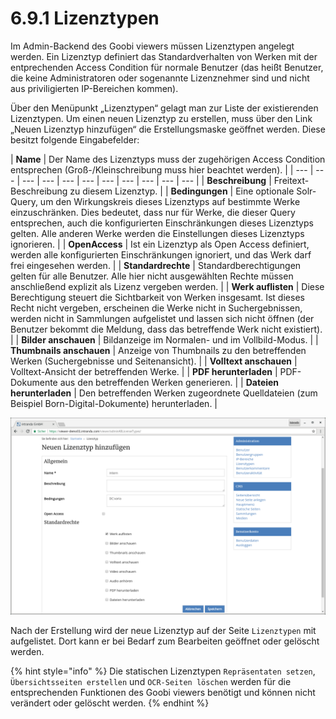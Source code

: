 # 6.9.1 Lizenztypen

Im Admin-Backend des Goobi viewers müssen Lizenztypen angelegt werden. Ein Lizenztyp definiert das Standardverhalten von Werken mit der entprechenden Access Condition für normale Benutzer \(das heißt Benutzer, die keine Administratoren oder sogenannte Lizenznehmer sind und nicht aus priviligierten IP-Bereichen kommen\).

Über den Menüpunkt „Lizenztypen“ gelagt man zur Liste der existierenden Lizenztypen. Um einen neuen Lizenztyp zu erstellen, muss über den Link „Neuen Lizenztyp hinzufügen“ die Erstellungsmaske geöffnet werden. Diese besitzt folgende Eingabefelder:

| **Name** | Der Name des Lizenztyps muss der zugehörigen Access Condition entsprechen \(Groß-/Kleinschreibung muss hier beachtet werden\). |
| --- | --- | --- | --- | --- | --- | --- | --- | --- | --- | --- |
| **Beschreibung** | Freitext-Beschreibung zu diesem Lizenztyp. |
| **Bedingungen** | Eine optionale Solr-Query, um den Wirkungskreis dieses Lizenztyps auf bestimmte Werke einzuschränken. Dies bedeutet, dass nur für Werke, die dieser Query entsprechen, auch die konfigurierten Einschränkungen dieses Lizenztyps gelten. Alle anderen Werke werden die Einstellungen dieses Lizenztyps ignorieren. |
| **OpenAccess** | Ist ein Lizenztyp als Open Access definiert, werden alle konfigurierten Einschränkungen ignoriert, und das Werk darf frei eingesehen werden. |
| **Standardrechte** | Standardberechtigungen gelten für alle Benutzer. Alle hier nicht ausgewählten Rechte müssen anschließend explizit als Lizenz vergeben werden. |
| **Werk auflisten** | Diese Berechtigung steuert die Sichtbarkeit von Werken insgesamt. Ist dieses Recht nicht vergeben, erscheinen die Werke nicht in Suchergebnissen, werden nicht in Sammlungen aufgelistet und lassen sich nicht öffnen \(der Benutzer bekommt die Meldung, dass das betreffende Werk nicht existiert\). |
| **Bilder anschauen** | Bildanzeige im Normalen- und im Vollbild-Modus. |
| **Thumbnails anschauen** | Anzeige von Thumbnails zu den betreffenden Werken \(Suchergebnisse und Seitenansicht\). |
| **Volltext anschauen** | Volltext-Ansicht der betreffenden Werke. |
| **PDF herunterladen** | PDF-Dokumente aus den betreffenden Werken generieren. |
| **Dateien herunterladen** | Den betreffenden Werken zugeordnete Quelldateien \(zum Beispiel Born-Digital-Dokumente\) herunterladen. |

![Neuen Lizenztyp hinzuf&#xFC;gen](../../.gitbook/assets/neuerlizenztyp.png)

Nach der Erstellung wird der neue Lizenztyp auf der Seite `Lizenztypen` mit aufgelistet. Dort kann er bei Bedarf zum Bearbeiten geöffnet oder gelöscht werden.

{% hint style="info" %}
Die statischen Lizenztypen `Repräsentaten setzen`, `Übersichtsseiten erstellen` und `OCR-Seiten löschen` werden für die entsprechenden Funktionen des Goobi viewers benötigt und können nicht verändert oder gelöscht werden.
{% endhint %}


